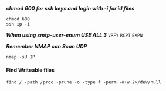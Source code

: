 ***chmod 600 for ssh keys and login with -i for id files*** 
```shell
chmod 600 
ssh ip -i
```

***When using smtp-user-enum  USE ALL 3***
`VRFY` `RCPT` `EXPN`

***Remember NMAP can Scan UDP***
```
nmap -sU IP
```

#### Find Writeable files
```shell-session
find / -path /proc -prune -o -type f -perm -o+w 2>/dev/null
```